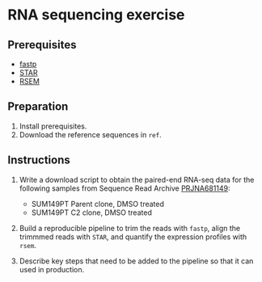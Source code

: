 # RNA sequencing exercise

## Prerequisites

- [fastp](https://github.com/OpenGene/fastp)
- [STAR](https://github.com/alexdobin/STAR)
- [RSEM](https://github.com/deweylab/RSEM)

## Preparation

1. Install prerequisites.
2. Download the reference sequences in `ref`.

## Instructions

1. Write a download script to obtain the paired-end RNA-seq data for
   the following samples from
   Sequence Read Archive [PRJNA681149](https://www.ncbi.nlm.nih.gov/bioproject/PRJNA681149):
    - SUM149PT Parent clone, DMSO treated
    - SUM149PT C2 clone, DMSO treated

2. Build a reproducible pipeline to trim the reads with `fastp`,
   align the trimmmed reads with `STAR`, and
   quantify the expression profiles with `rsem`.

3. Describe key steps that need to be added to the pipeline so that 
   it can used in production.

